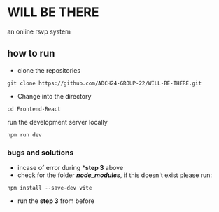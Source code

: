 # WILL BE THERE

an online rsvp system

## how to run

- clone the repositories

```
git clone https://github.com/ADCH24-GROUP-22/WILL-BE-THERE.git
```

- Change into the directory

```
cd Frontend-React
```
run the development server locally
```
npm run dev
```
### bugs and solutions

- incase of error during ***step 3** above
- check for the folder ***node_modules***, if this doesn't exist please run:

```
npm install --save-dev vite
```
- run the **step 3** from before

